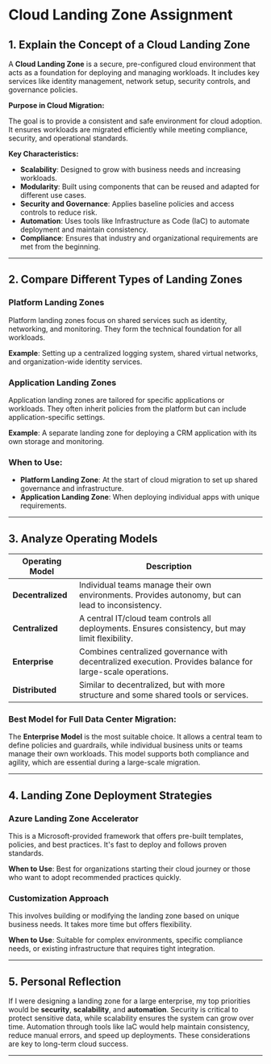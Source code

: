 # Cloud Landing Zone Assignment

## 1. Explain the Concept of a Cloud Landing Zone

A **Cloud Landing Zone** is a secure, pre-configured cloud environment that acts as a foundation for deploying and managing workloads. It includes key services like identity management, network setup, security controls, and governance policies.

**Purpose in Cloud Migration:**

The goal is to provide a consistent and safe environment for cloud adoption. It ensures workloads are migrated efficiently while meeting compliance, security, and operational standards.

**Key Characteristics:**

- **Scalability**: Designed to grow with business needs and increasing workloads.
- **Modularity**: Built using components that can be reused and adapted for different use cases.
- **Security and Governance**: Applies baseline policies and access controls to reduce risk.
- **Automation**: Uses tools like Infrastructure as Code (IaC) to automate deployment and maintain consistency.
- **Compliance**: Ensures that industry and organizational requirements are met from the beginning.

---

## 2. Compare Different Types of Landing Zones 

### Platform Landing Zones
Platform landing zones focus on shared services such as identity, networking, and monitoring. They form the technical foundation for all workloads.

**Example**: Setting up a centralized logging system, shared virtual networks, and organization-wide identity services.

### Application Landing Zones
Application landing zones are tailored for specific applications or workloads. They often inherit policies from the platform but can include application-specific settings.

**Example**: A separate landing zone for deploying a CRM application with its own storage and monitoring.

### When to Use:
- **Platform Landing Zone**: At the start of cloud migration to set up shared governance and infrastructure.
- **Application Landing Zone**: When deploying individual apps with unique requirements.

---

## 3. Analyze Operating Models

| Operating Model  | Description |
|------------------|-------------|
| **Decentralized** | Individual teams manage their own environments. Provides autonomy, but can lead to inconsistency. |
| **Centralized**   | A central IT/cloud team controls all deployments. Ensures consistency, but may limit flexibility. |
| **Enterprise**    | Combines centralized governance with decentralized execution. Provides balance for large-scale operations. |
| **Distributed**   | Similar to decentralized, but with more structure and some shared tools or services. |

### Best Model for Full Data Center Migration:
The **Enterprise Model** is the most suitable choice. It allows a central team to define policies and guardrails, while individual business units or teams manage their own workloads. This model supports both compliance and agility, which are essential during a large-scale migration.

---

## 4. Landing Zone Deployment Strategies

### Azure Landing Zone Accelerator
This is a Microsoft-provided framework that offers pre-built templates, policies, and best practices. It's fast to deploy and follows proven standards.

**When to Use**: Best for organizations starting their cloud journey or those who want to adopt recommended practices quickly.

### Customization Approach
This involves building or modifying the landing zone based on unique business needs. It takes more time but offers flexibility.

**When to Use**: Suitable for complex environments, specific compliance needs, or existing infrastructure that requires tight integration.

---

## 5. Personal Reflection

If I were designing a landing zone for a large enterprise, my top priorities would be **security**, **scalability**, and **automation**. Security is critical to protect sensitive data, while scalability ensures the system can grow over time. Automation through tools like IaC would help maintain consistency, reduce manual errors, and speed up deployments. These considerations are key to long-term cloud success.

---
